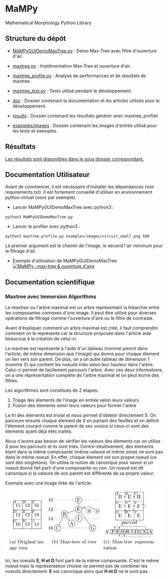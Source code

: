 # MaMPy
Mathematical Morphology Python Library

## Structure du dépôt

* [MaMPyGUIDemoMaxTree.py](MaMPyGUIDemoMaxTree.py) : Demo Max-Tree avec filtre d'ouverture d'air.
* [maxtree.py](maxtree.py) : Implémentation Max-Tree et ouverture d'air.
* [maxtree_profile.py](maxtree_profile.py) : Analyse de performances et de résultats de maxtree.
* [maxtree_test.py](maxtree_test.py) : Tests utilisé pendant le développement.

* [doc](doc) : Dossier contenant la documentation et les articles utilisés pour le développement.
* [results](results) : Dossier contenant les résultats générer avec maxtree_profilel
* [examples/images](examples/images) : Dossier contenant les images d'entrée utilisé pour les tests et exemples.

## Résultats

[Les résultats sont disponibles dans le sous dossier correspondant.](results)

## Documentation Utilisateur

Avant de commencer, il est nécessaire d'installer les dépendances (voir requirements.txt). Il est fortement conseillé
d'utiliser en environnement python virtuel (venv par exemple).

* Lancer MaMPyGUIDemoMaxTree avec python3 :
```
python3 MaMPyGUIDemoMaxTree.py
```

* Lancer le profiler avec python3 :
```
python3 maxtree_profile.py examples/images/circuit_small.png 500
```
Le premier argument est le chemin de l'image, le second l'air minimum pour le filtrage d'air.


* Exemple d'utilisation de MaMPyGUIDemoMaxTree  
[![MaMPy : max-tree & ouverture d'aire](https://img.youtube.com/vi/4NmaUEBlBkI/0.jpg)](https://youtu.be/4NmaUEBlBkI)

## Documentation scientifique

### Maxtree avec Immersion Algorithms

Le *maxtree* ou l'arbre maximal est un arbre représentant la hiéarchie entre les composantes connexes d'une image. Il
peut être utilisé pour diverses opérations de filtrage comme l'ouverture d'aire ou le filtre de contraste.

Avant d'éxpliquer comment un arbre maximal est créé, il faut comprendre comment on le représente car la structure 
proposée dans l'article aide beaucoup à la création de celui-ci.

Le maxtree est représenté à l'aide d'un tableau (nommé *parent* dans l'article; de même dimension que l'image) qui 
donne pour chaque élement un lien vers son parent.
De plus, on a un autre tableau de dimension 1 (nommé *S*) qui contient les noeuds triés selon leur hauteur dans l'arbre. 
Celui-ci permet de facilement parcourir l'arbre.
Avec ces deux informations, on a une réprésentation complète de l'arbre maximal et on peut écrire des filtres.

Les algorithmes sont constitués de 2 étapes:
1. Triage des élements de l'image en entrée selon leurs valeurs
2. Fusion des élements selon leurs valeurs pour former l'arbre

Le tri des élements est trivial et nous permet d'obtenir directement *S*. On parcoure ensuite chaque élement de *S* en 
partant des feuilles et on définit l'élement courant comme le parent de ses voisins si ceux-ci sont des élements ayant
déjà étés traités.

Nous n'avons pas besoin de vérifier les valeurs des élements car on utilise *S* pour les parcourir et ils sont triés.
Contre-intuitivement, des élements étant dans la même composante (même valeure et même zone) ne sont pas dans le même noeud.
En effet, chaque élement est son propre noeud (ce sont des singletons). On utilise la notion de canonique pour savoir si un noeud donné fait parti 
d'une composante ou non. Un noeud est dit canonique si la valeure de son parent est différente de sa propre valeur.

Exemple avec une image tirée de l'article:
![](doc/maxtree_representation.png)

Ici, les noeuds **E, H et D** font parti de la même composante. C'est le même noeud mais la représentation choisie ne 
permet pas de combiner les noeuds directement. **E** est canonique alors que **H et D** ne le sont pas.

